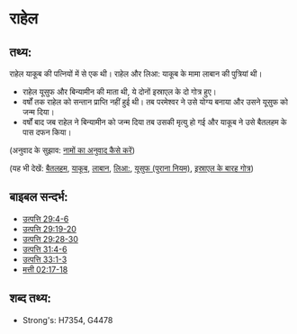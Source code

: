 # राहेल #

## तथ्य: ##

राहेल याकूब की पत्नियों में से एक थी। राहेल और लिआ: याकूब के मामा लाबान की पुत्रियां थी।

* राहेल यूसुफ और बिन्यामीन की माता थी, ये दोनों इस्राएल के दो गोत्र हुए।
* वर्षों तक राहेल को सन्तान प्राप्ति नहीं हुई थी। तब परमेश्वर ने उसे योग्य बनाया और उसने यूसुफ को जन्म दिया।
* वर्षों बाद जब राहेल ने बिन्यामीन को जन्म दिया तब उसकी मृत्यु हो गई और याकूब ने उसे बैतलहम के पास दफन किया।

(अनुवाद के सुझाव: [नामों का अनुवाद कैसे करें](rc://en/ta/man/translate/translate-names))

(यह भी देखें: [बैतलहम](../names/bethlehem.md), [याकूब](../names/jacob.md), [लाबान](../names/laban.md), [लिआ:](../names/leah.md), [यूसुफ (पुराना नियम)](../names/josephot.md), [इस्राएल के बारह गोत्र](../other/12tribesofisrael.md))

## बाइबल सन्दर्भ: ##

* [उत्पत्ति 29:4-6](rc://en/tn/help/gen/29/04)
* [उत्पत्ति 29:19-20](rc://en/tn/help/gen/29/19)
* [उत्पत्ति 29:28-30](rc://en/tn/help/gen/29/28)
* [उत्पत्ति 31:4-6](rc://en/tn/help/gen/31/04)
* [उत्पत्ति 33:1-3](rc://en/tn/help/gen/33/01)
* [मत्ती 02:17-18](rc://en/tn/help/mat/02/17)

## शब्द तथ्य: ##

* Strong's: H7354, G4478
